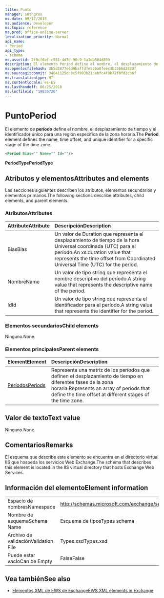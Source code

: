 ```yaml
---
title: Punto
manager: sethgros
ms.date: 09/17/2015
ms.audience: Developer
ms.topic: reference
ms.prod: office-online-server
localization_priority: Normal
api_name:
- Period
api_type:
- schema
ms.assetid: 2f9cf6af-c531-4d7d-90c9-1a1db504d890
description: El elemento Period define el nombre, el desplazamiento de tiempo y el identificador único para una región específica de la zona horaria.
ms.openlocfilehash: 3b5d5877e6d9baffdfe536a0feec3b25b6d2883f
ms.sourcegitcommit: 34041125dc8c5f993b21cebfc4f8b72f0fd2cb6f
ms.translationtype: MT
ms.contentlocale: es-ES
ms.lasthandoff: 06/25/2018
ms.locfileid: "19836726"
---
```

# <a name="period"></a><span data-ttu-id="63b28-103">Punto</span><span class="sxs-lookup"><span data-stu-id="63b28-103">Period</span></span>

<span data-ttu-id="63b28-104">El elemento de **período** define el nombre, el desplazamiento de tiempo y el identificador único para una región específica de la zona horaria.</span><span class="sxs-lookup"><span data-stu-id="63b28-104">The **Period** element defines the name, time offset, and unique identifier for a specific stage of the time zone.</span></span> 
  
```xml
<Period Bias="" Name="" Id=""/>
```

 <span data-ttu-id="63b28-105">**PeriodType**</span><span class="sxs-lookup"><span data-stu-id="63b28-105">**PeriodType**</span></span>
## <a name="attributes-and-elements"></a><span data-ttu-id="63b28-106">Atributos y elementos</span><span class="sxs-lookup"><span data-stu-id="63b28-106">Attributes and elements</span></span>

<span data-ttu-id="63b28-107">Las secciones siguientes describen los atributos, elementos secundarios y elementos primarios.</span><span class="sxs-lookup"><span data-stu-id="63b28-107">The following sections describe attributes, child elements, and parent elements.</span></span>
  
### <a name="attributes"></a><span data-ttu-id="63b28-108">Atributos</span><span class="sxs-lookup"><span data-stu-id="63b28-108">Attributes</span></span>

|<span data-ttu-id="63b28-109">**Attribute**</span><span class="sxs-lookup"><span data-stu-id="63b28-109">**Attribute**</span></span>|<span data-ttu-id="63b28-110">**Descripción**</span><span class="sxs-lookup"><span data-stu-id="63b28-110">**Description**</span></span>|
|:-----|:-----|
|<span data-ttu-id="63b28-111">Bias</span><span class="sxs-lookup"><span data-stu-id="63b28-111">Bias</span></span>  <br/> |<span data-ttu-id="63b28-112">Un valor de Duration que representa el desplazamiento de tiempo de la hora Universal coordinada (UTC) para el período.</span><span class="sxs-lookup"><span data-stu-id="63b28-112">An xs:duration value that represents the time offset from Coordinated Universal Time (UTC) for the period.</span></span>  <br/> |
|<span data-ttu-id="63b28-113">Nombre</span><span class="sxs-lookup"><span data-stu-id="63b28-113">Name</span></span>  <br/> |<span data-ttu-id="63b28-114">Un valor de tipo string que representa el nombre descriptivo del período.</span><span class="sxs-lookup"><span data-stu-id="63b28-114">A string value that represents the descriptive name of the period.</span></span>  <br/> |
|<span data-ttu-id="63b28-115">Id</span><span class="sxs-lookup"><span data-stu-id="63b28-115">Id</span></span>  <br/> |<span data-ttu-id="63b28-116">Un valor de tipo string que representa el identificador para el período.</span><span class="sxs-lookup"><span data-stu-id="63b28-116">A string value that represents the identifier for the period.</span></span>  <br/> |
   
### <a name="child-elements"></a><span data-ttu-id="63b28-117">Elementos secundarios</span><span class="sxs-lookup"><span data-stu-id="63b28-117">Child elements</span></span>

<span data-ttu-id="63b28-118">Ninguno.</span><span class="sxs-lookup"><span data-stu-id="63b28-118">None.</span></span>
  
### <a name="parent-elements"></a><span data-ttu-id="63b28-119">Elementos principales</span><span class="sxs-lookup"><span data-stu-id="63b28-119">Parent elements</span></span>

|<span data-ttu-id="63b28-120">**Element**</span><span class="sxs-lookup"><span data-stu-id="63b28-120">**Element**</span></span>|<span data-ttu-id="63b28-121">**Descripción**</span><span class="sxs-lookup"><span data-stu-id="63b28-121">**Description**</span></span>|
|:-----|:-----|
|[<span data-ttu-id="63b28-122">Períodos</span><span class="sxs-lookup"><span data-stu-id="63b28-122">Periods</span></span>](periods.md) <br/> |<span data-ttu-id="63b28-123">Representa una matriz de los períodos que definen el desplazamiento de tiempo en diferentes fases de la zona horaria.</span><span class="sxs-lookup"><span data-stu-id="63b28-123">Represents an array of periods that define the time offset at different stages of the time zone.</span></span>  <br/> |
   
## <a name="text-value"></a><span data-ttu-id="63b28-124">Valor de texto</span><span class="sxs-lookup"><span data-stu-id="63b28-124">Text value</span></span>

<span data-ttu-id="63b28-125">Ninguno.</span><span class="sxs-lookup"><span data-stu-id="63b28-125">None.</span></span>
  
## <a name="remarks"></a><span data-ttu-id="63b28-126">Comentarios</span><span class="sxs-lookup"><span data-stu-id="63b28-126">Remarks</span></span>

<span data-ttu-id="63b28-127">El esquema que describe este elemento se encuentra en el directorio virtual IIS que hospeda los servicios Web Exchange.</span><span class="sxs-lookup"><span data-stu-id="63b28-127">The schema that describes this element is located in the IIS virtual directory that hosts Exchange Web Services.</span></span>
  
## <a name="element-information"></a><span data-ttu-id="63b28-128">Información del elemento</span><span class="sxs-lookup"><span data-stu-id="63b28-128">Element information</span></span>

|||
|:-----|:-----|
|<span data-ttu-id="63b28-129">Espacio de nombres</span><span class="sxs-lookup"><span data-stu-id="63b28-129">Namespace</span></span>  <br/> |http://schemas.microsoft.com/exchange/services/2006/types  <br/> |
|<span data-ttu-id="63b28-130">Nombre de esquema</span><span class="sxs-lookup"><span data-stu-id="63b28-130">Schema Name</span></span>  <br/> |<span data-ttu-id="63b28-131">Esquema de tipos</span><span class="sxs-lookup"><span data-stu-id="63b28-131">Types schema</span></span>  <br/> |
|<span data-ttu-id="63b28-132">Archivo de validación</span><span class="sxs-lookup"><span data-stu-id="63b28-132">Validation File</span></span>  <br/> |<span data-ttu-id="63b28-133">Types.xsd</span><span class="sxs-lookup"><span data-stu-id="63b28-133">Types.xsd</span></span>  <br/> |
|<span data-ttu-id="63b28-134">Puede estar vacío</span><span class="sxs-lookup"><span data-stu-id="63b28-134">Can be Empty</span></span>  <br/> |<span data-ttu-id="63b28-135">False</span><span class="sxs-lookup"><span data-stu-id="63b28-135">False</span></span>  <br/> |
   
## <a name="see-also"></a><span data-ttu-id="63b28-136">Vea también</span><span class="sxs-lookup"><span data-stu-id="63b28-136">See also</span></span>



- [<span data-ttu-id="63b28-137">Elementos XML de EWS de Exchange</span><span class="sxs-lookup"><span data-stu-id="63b28-137">EWS XML elements in Exchange</span></span>](ews-xml-elements-in-exchange.md)

